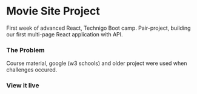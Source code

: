 # Movie Site Project

First week of advanced React, Technigo Boot camp. Pair-project, building our first multi-page React application with API.

### The Problem

Course material, google (w3 schools) and older project were used when challenges occured. 

### View it live


